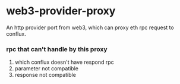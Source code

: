 # web3-provider-proxy
An http provider port from web3, which can proxy eth rpc request to conflux.


### rpc that can't handle by this proxy

1. which conflux doesn't have respond rpc
2. parameter not compatible
3. response not compatible